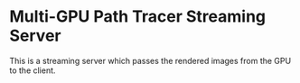 # Multi-GPU Path Tracer Streaming Server

This is a streaming server which passes the rendered images from the GPU to the client.
